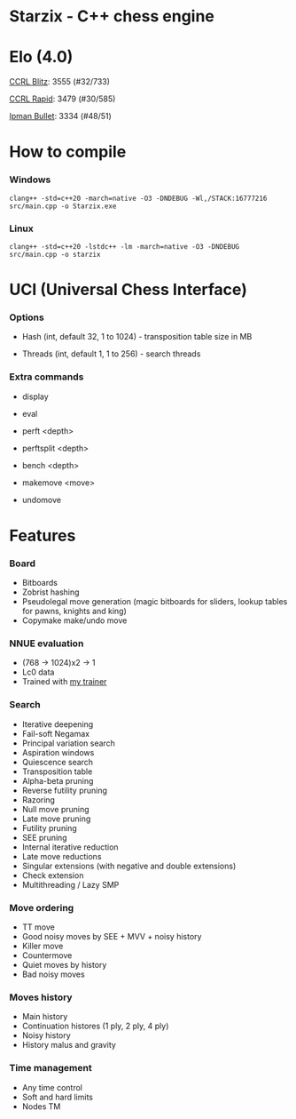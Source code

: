 # Starzix - C++ chess engine

# Elo (4.0)

[CCRL Blitz](https://www.computerchess.org.uk/ccrl/404/cgi/compare_engines.cgi?class=Single-CPU+engines&only_best_in_class=on&num_best_in_class=1&print=Rating+list&profile_step=50&profile_numbers=1&print=Results+table&print=LOS+table&table_size=100&ct_from_elo=0&ct_to_elo=10000&match_length=30&cross_tables_for_best_versions_only=1&sort_tables=by+rating&diag=0&reference_list=None&recalibrate=no): 3555 (#32/733)

[CCRL Rapid](https://www.computerchess.org.uk/ccrl/4040/cgi/compare_engines.cgi?class=Single-CPU+engines&only_best_in_class=on&num_best_in_class=1&print=Rating+list&profile_step=50&profile_numbers=1&print=Results+table&print=LOS+table&table_size=100&ct_from_elo=0&ct_to_elo=10000&match_length=30&cross_tables_for_best_versions_only=1&sort_tables=by+rating&diag=0&reference_list=None&recalibrate=no): 3479 (#30/585)

[Ipman Bullet](https://ipmanchess.yolasite.com/r9-7945hx.php): 3334 (#48/51)

# How to compile

### Windows

```clang++ -std=c++20 -march=native -O3 -DNDEBUG -Wl,/STACK:16777216 src/main.cpp -o Starzix.exe```

### Linux

```clang++ -std=c++20 -lstdc++ -lm -march=native -O3 -DNDEBUG src/main.cpp -o starzix```

# UCI (Universal Chess Interface)

### Options

- Hash (int, default 32, 1 to 1024) - transposition table size in MB

- Threads (int, default 1, 1 to 256) - search threads

### Extra commands

- display

- eval

- perft \<depth\> 

- perftsplit \<depth\>

- bench \<depth\>

- makemove \<move\>

- undomove

# Features

### Board
- Bitboards
- Zobrist hashing
- Pseudolegal move generation (magic bitboards for sliders, lookup tables for pawns, knights and king)
- Copymake make/undo move

### NNUE evaluation 
- (768 -> 1024)x2 -> 1
- Lc0 data
- Trained with [my trainer](https://github.com/zzzzz151/nn-trainer)

### Search
- Iterative deepening
- Fail-soft Negamax
- Principal variation search
- Aspiration windows
- Quiescence search
- Transposition table
- Alpha-beta pruning
- Reverse futility pruning
- Razoring
- Null move pruning
- Late move pruning
- Futility pruning
- SEE pruning
- Internal iterative reduction
- Late move reductions
- Singular extensions (with negative and double extensions)
- Check extension
- Multithreading / Lazy SMP

### Move ordering
- TT move
- Good noisy moves by SEE + MVV + noisy history
- Killer move
- Countermove
- Quiet moves by history
- Bad noisy moves

### Moves history
- Main history
- Continuation histores (1 ply, 2 ply, 4 ply)
- Noisy history
- History malus and gravity

### Time management
- Any time control
- Soft and hard limits
- Nodes TM
